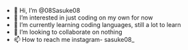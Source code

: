 - 👋 Hi, I’m @08Sasuke08
- 👀 I’m interested in just coding on my own for now
- 🌱 I’m currently learning coding languages, still a lot to learn
- 💞️ I’m looking to collaborate on nothing
- 📫 How to reach me instagram- sasuke08_

<!---
08Sasuke08/08Sasuke08 is a ✨ special ✨ repository because its `README.md` (this file) appears on your GitHub profile.
You can click the Preview link to take a look at your changes.
--->
